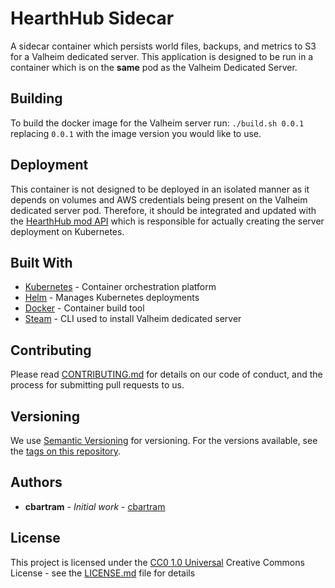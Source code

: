 # HearthHub Sidecar
A sidecar container which persists world files, backups, and metrics to S3 for a Valheim dedicated server. This application
is designed to be run in a container which is on the **same** pod as the Valheim Dedicated Server.

## Building

To build the docker image  for the Valheim server run: `./build.sh 0.0.1` replacing `0.0.1` with
the image version you would like to use.

## Deployment

This container is not designed to be deployed in an isolated manner as it depends on volumes and AWS credentials being
present on the Valheim dedicated server pod. Therefore, it should be integrated and updated with the [HearthHub mod API](https://github.com/cbartram/hearthhub-mod-api) 
which is responsible for actually creating the server deployment on Kubernetes.

## Built With

- [Kubernetes](https://kubernetes.io) - Container orchestration platform
- [Helm](https://helm.sh) - Manages Kubernetes deployments
- [Docker](https://docker.io/) - Container build tool
- [Steam](https://steam.com) - CLI used to install Valheim dedicated server

## Contributing

Please read [CONTRIBUTING.md](CONTRIBUTING.md) for details on our code
of conduct, and the process for submitting pull requests to us.

## Versioning

We use [Semantic Versioning](http://semver.org/) for versioning. For the versions
available, see the [tags on this
repository](https://github.com/cbartran/hearthhub-mod-api/tags).

## Authors

- **cbartram** - *Initial work* -
  [cbartram](https://github.com/cbartram)

## License

This project is licensed under the [CC0 1.0 Universal](LICENSE)
Creative Commons License - see the [LICENSE.md](LICENSE) file for
details
